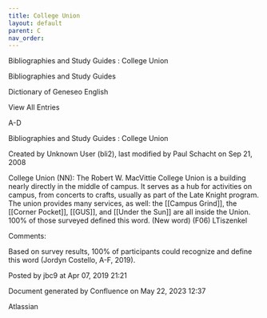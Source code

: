 ```yaml
---
title: College Union
layout: default
parent: C
nav_order:
---
```


Bibliographies and Study Guides : College Union

Bibliographies and Study Guides

Dictionary of Geneseo English

View All Entries

A-D

Bibliographies and Study Guides : College Union

Created by  Unknown User (bli2), last modified by  Paul Schacht on Sep 21, 2008

College Union (NN): The Robert W. MacVittie College Union is a building nearly directly in the middle of campus. It serves as a hub for activities on campus, from concerts to crafts, usually as part of the Late Knight program. The union provides many services, as well: the [[Campus Grind]], the [[Corner Pocket]], [[GUS]], and [[Under the Sun]] are all inside the Union. 100% of those surveyed defined this word. (New word) (F06) LTiszenkel

Comments:

Based on survey results, 100% of participants could recognize and define this word (Jordyn Costello, A-F, 2019).

Posted by jbc9 at Apr 07, 2019 21:21

Document generated by Confluence on May 22, 2023 12:37

Atlassian
